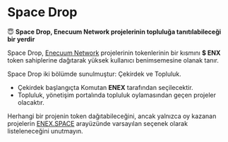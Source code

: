 # Space Drop

 😇 **Space Drop, Enecuum Network projelerinin topluluğa tanıtılabileceği bir yerdir**

Space Drop, [Enecuum Network](https://pulse.enecuum.com/) projelerinin tokenlerinin bir kısmını **$ ENX** token sahiplerine dağıtarak yüksek kullanıcı benimsemesine olanak tanır.

Space Drop iki bölümde sunulmuştur: Çekirdek ve Topluluk.

* Çekirdek başlangıçta Komutan **ENEX** tarafından seçilecektir.
* Topluluk, yönetişim portalında topluluk oylamasından geçen projeler olacaktır.

Herhangi bir projenin token dağıtabileceğini, ancak yalnızca oy kazanan projelerin [ENEX.SPACE](https://enex.space/) arayüzünde varsayılan seçenek olarak listeleneceğini unutmayın.

## 

